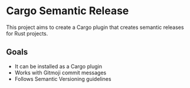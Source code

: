 # Cargo Semantic Release

This project aims to create a Cargo plugin that creates semantic releases for Rust projects.

## Goals

- It can be installed as a Cargo plugin
- Works with Gitmoji commit messages
- Follows Semantic Versioning guidelines
